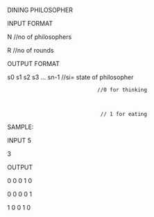 DINING PHILOSOPHER 

INPUT FORMAT

N  //no of philosophers


R  //no of rounds

OUTPUT FORMAT

s0 s1 s2 s3 ... sn-1             //si= state of philosopher
                              
                                 //0 for thinking 



                                  // 1 for eating

SAMPLE:

INPUT
5

3

OUTPUT
 
0 0 0 1 0

0 0 0 0 1

1 0 0 1 0
